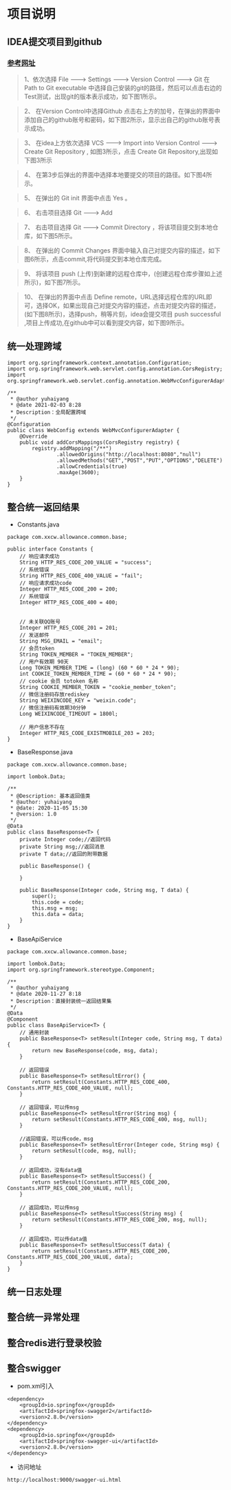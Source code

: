 # 项目说明
## IDEA提交项目到github
 ### [参考网址](https://www.cnblogs.com/gujun1998/p/11375625.html)
>   1、依次选择 File ---> Settings ---> Version Control ---> Git 在 Path to Git executable 中选择自己安装的git的路径，然后可以点击右边的Test测试，出现git的版本表示成功，如下图1所示。

>   2、 在Version Control中选择Github 点击右上方的加号，在弹出的界面中添加自己的github账号和密码，如下图2所示，显示出自己的github账号表示成功。

>   3、 在idea上方依次选择 VCS ---> Import into Version Control ---> Create Git Repository , 如图3所示，点击 Create Git Repository,出现如下图3所示

>   4、 在第3步后弹出的界面中选择本地要提交的项目的路径。如下图4所示。

>   5、 在弹出的 Git init 界面中点击 Yes 。

>   6、 右击项目选择 Git ---> Add

>   7、 右击项目选择 Git ---> Commit Directory ，将该项目提交到本地仓库，如下图5所示。

>   8、 在弹出的 Commit Changes 界面中输入自己对提交内容的描述，如下图6所示，点击commit,将代码提交到本地仓库完成。

>   9、 将该项目 push (上传)到新建的远程仓库中，(创建远程仓库步骤如上述所示)，如下图7所示。

>   10、 在弹出的界面中点击 Define remote，URL选择远程仓库的URL即可，选择OK，如果出现自己对提交内容的描述，点击对提交内容的描述，(如下图8所示)，选择push，稍等片刻，idea会提交项目 push successful ,项目上传成功,在github中可以看到提交内容，如下图9所示。

## 统一处理跨域
```$xslt
import org.springframework.context.annotation.Configuration;
import org.springframework.web.servlet.config.annotation.CorsRegistry;
import org.springframework.web.servlet.config.annotation.WebMvcConfigurerAdapter;

/**
 * @author yuhaiyang
 * @date 2021-02-03 8:28
 * Description：全局配置跨域
 */
@Configuration
public class WebConfig extends WebMvcConfigurerAdapter {
    @Override
    public void addCorsMappings(CorsRegistry registry) {
        registry.addMapping("/**")
                .allowedOrigins("http://localhost:8080","null")
                .allowedMethods("GET","POST","PUT","OPTIONS","DELETE")
                .allowCredentials(true)
                .maxAge(3600);
    }
}
```
## 整合统一返回结果
* Constants.java
```$xslt
package com.xxcw.allowance.common.base;

public interface Constants {
	// 响应请求成功
	String HTTP_RES_CODE_200_VALUE = "success";
	// 系统错误
	String HTTP_RES_CODE_400_VALUE = "fail";
	// 响应请求成功code
	Integer HTTP_RES_CODE_200 = 200;
	// 系统错误
	Integer HTTP_RES_CODE_400 = 400;


	// 未关联QQ账号
	Integer HTTP_RES_CODE_201 = 201;
	// 发送邮件
	String MSG_EMAIL = "email";
	// 会员token
	String TOKEN_MEMBER = "TOKEN_MEMBER";
	// 用户有效期 90天
	Long TOKEN_MEMBER_TIME = (long) (60 * 60 * 24 * 90);
	int COOKIE_TOKEN_MEMBER_TIME = (60 * 60 * 24 * 90);
	// cookie 会员 totoken 名称
	String COOKIE_MEMBER_TOKEN = "cookie_member_token";
	// 微信注册码存放rediskey
	String WEIXINCODE_KEY = "weixin.code";
	// 微信注册码有效期30分钟
	Long WEIXINCODE_TIMEOUT = 1800l;

	// 用户信息不存在
	Integer HTTP_RES_CODE_EXISTMOBILE_203 = 203;
}
```
* BaseResponse.java
```$xslt
package com.xxcw.allowance.common.base;

import lombok.Data;

/**
 * @Description: 基本返回值类
 * @author: yuhaiyang
 * @date: 2020-11-05 15:30
 * @version: 1.0
 */
@Data
public class BaseResponse<T> {
    private Integer code;//返回代码
    private String msg;//返回消息
    private T data;//返回的附带数据

    public BaseResponse() {

    }

    public BaseResponse(Integer code, String msg, T data) {
        super();
        this.code = code;
        this.msg = msg;
        this.data = data;
    }
}
```
* BaseApiService
```$xslt
package com.xxcw.allowance.common.base;

import lombok.Data;
import org.springframework.stereotype.Component;

/**
 * @author yuhaiyang
 * @date 2020-11-27 8:18
 * Description：直接封装统一返回结果集
 */
@Data
@Component
public class BaseApiService<T> {
    // 通用封装
    public BaseResponse<T> setResult(Integer code, String msg, T data) {
        return new BaseResponse(code, msg, data);
    }

    // 返回错误
    public BaseResponse<T> setResultError() {
        return setResult(Constants.HTTP_RES_CODE_400, Constants.HTTP_RES_CODE_400_VALUE, null);
    }

    // 返回错误，可以传msg
    public BaseResponse<T> setResultError(String msg) {
        return setResult(Constants.HTTP_RES_CODE_400, msg, null);
    }

    //返回错误，可以传code，msg
    public BaseResponse<T> setResultError(Integer code, String msg) {
        return setResult(code, msg, null);
    }

    // 返回成功，沒有data值
    public BaseResponse<T> setResultSuccess() {
        return setResult(Constants.HTTP_RES_CODE_200, Constants.HTTP_RES_CODE_200_VALUE, null);
    }

    // 返回成功，可以传msg
    public BaseResponse<T> setResultSuccess(String msg) {
        return setResult(Constants.HTTP_RES_CODE_200, msg, null);
    }

    // 返回成功，可以传data值
    public BaseResponse<T> setResultSuccess(T data) {
        return setResult(Constants.HTTP_RES_CODE_200, Constants.HTTP_RES_CODE_200_VALUE, data);
    }
}
```
## 统一日志处理

## 整合统一异常处理

## 整合redis进行登录校验

## 整合swigger
* pom.xml引入
```$xslt
<dependency>
    <groupId>io.springfox</groupId>
    <artifactId>springfox-swagger2</artifactId>
    <version>2.8.0</version>
</dependency>
<dependency>
    <groupId>io.springfox</groupId>
    <artifactId>springfox-swagger-ui</artifactId>
    <version>2.8.0</version>
</dependency>
```
* 访问地址
``` 9000是项目的端口
http://localhost:9000/swagger-ui.html
```

